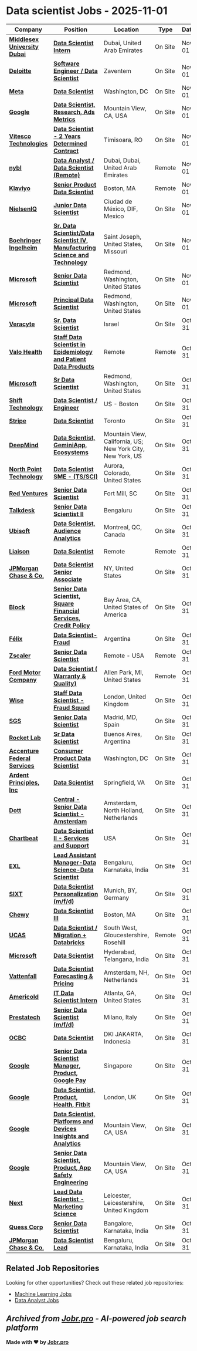# Data scientist Jobs - 2025-11-01

| Company | Position | Location | Type | Date |
| ------- | -------- | -------- | ---- | ------ |
| **[Middlesex University Dubai](https://www.mdx.ac.ae/)** | **[Data Scientist Intern](https://jobr.pro/job/31498138/data-scientist-intern?utm_source=github&utm_medium=repo&utm_campaign=github-data-science-jobs)** | Dubai, United Arab Emirates | On Site | Nov 01 |
| **[Deloitte](https://www.deloitte.com/)** | **[Software Engineer / Data Scientist](https://jobr.pro/job/31495045/software-engineer-data-scientist?utm_source=github&utm_medium=repo&utm_campaign=github-data-science-jobs)** | Zaventem | On Site | Nov 01 |
| **[Meta](https://www.meta.com/)** | **[Data Scientist](https://jobr.pro/job/31490127/data-scientist?utm_source=github&utm_medium=repo&utm_campaign=github-data-science-jobs)** | Washington, DC | On Site | Nov 01 |
| **[Google](https://www.google.com/)** | **[Data Scientist, Research, Ads Metrics](https://jobr.pro/job/31489566/data-scientist-research-ads-metrics?utm_source=github&utm_medium=repo&utm_campaign=github-data-science-jobs)** | Mountain View, CA, USA | On Site | Nov 01 |
| **[Vitesco Technologies](https://www.vitesco-technologies.com)** | **[Data Scientist - 2 Years Determined Contract](https://jobr.pro/job/31481046/data-scientist-2-years-determined-contract?utm_source=github&utm_medium=repo&utm_campaign=github-data-science-jobs)** | Timisoara, RO | On Site | Nov 01 |
| **[nybl](https://nybl.ai/)** | **[Data Analyst / Data Scientist (Remote)](https://jobr.pro/job/31501127/data-analyst-data-scientist-remote?utm_source=github&utm_medium=repo&utm_campaign=github-data-science-jobs)** | Dubai, Dubai, United Arab Emirates | Remote | Nov 01 |
| **[Klaviyo](https://www.klaviyo.com)** | **[Senior Product Data Scientist](https://jobr.pro/job/31465389/senior-product-data-scientist?utm_source=github&utm_medium=repo&utm_campaign=github-data-science-jobs)** | Boston, MA | Remote | Nov 01 |
| **[NielsenIQ](https://nielseniq.com)** | **[Junior Data Scientist](https://jobr.pro/job/31474123/junior-data-scientist?utm_source=github&utm_medium=repo&utm_campaign=github-data-science-jobs)** | Ciudad de México, DIF, Mexico | On Site | Nov 01 |
| **[Boehringer Ingelheim](https://www.boehringer-ingelheim.com)** | **[Sr. Data Scientist/Data Scientist IV, Manufacturing Science and Technology](https://jobr.pro/job/31463467/sr-data-scientistdata-scientist-iv-manufacturing-science-and-technology?utm_source=github&utm_medium=repo&utm_campaign=github-data-science-jobs)** | Saint Joseph, United States, Missouri | On Site | Nov 01 |
| **[Microsoft](https://www.microsoft.com/)** | **[Senior Data Scientist](https://jobr.pro/job/31490599/senior-data-scientist?utm_source=github&utm_medium=repo&utm_campaign=github-data-science-jobs)** | Redmond, Washington, United States | On Site | Nov 01 |
| **[Microsoft](https://www.microsoft.com/)** | **[Principal Data Scientist](https://jobr.pro/job/31490601/principal-data-scientist?utm_source=github&utm_medium=repo&utm_campaign=github-data-science-jobs)** | Redmond, Washington, United States | On Site | Nov 01 |
| **[Veracyte](https://www.veracyte.com/)** | **[Sr. Data Scientist](https://jobr.pro/job/31470704/sr-data-scientist?utm_source=github&utm_medium=repo&utm_campaign=github-data-science-jobs)** | Israel | On Site | Oct 31 |
| **[Valo Health](https://www.valohealth.com/)** | **[Staff Data Scientist in Epidemiology and Patient Data Products](https://jobr.pro/job/31463590/staff-data-scientist-in-epidemiology-and-patient-data-products?utm_source=github&utm_medium=repo&utm_campaign=github-data-science-jobs)** | Remote | Remote | Oct 31 |
| **[Microsoft](https://www.microsoft.com/)** | **[Sr Data Scientist](https://jobr.pro/job/31490870/sr-data-scientist?utm_source=github&utm_medium=repo&utm_campaign=github-data-science-jobs)** | Redmond, Washington, United States | On Site | Oct 31 |
| **[Shift Technology](https://www.shift-technology.com/)** | **[Data Scientist / Engineer](https://jobr.pro/job/31468258/data-scientist-engineer?utm_source=github&utm_medium=repo&utm_campaign=github-data-science-jobs)** | US - Boston | On Site | Oct 31 |
| **[Stripe](https://stripe.com/en-ch)** | **[Data Scientist](https://jobr.pro/job/31464201/data-scientist?utm_source=github&utm_medium=repo&utm_campaign=github-data-science-jobs)** | Toronto | On Site | Oct 31 |
| **[DeepMind](https://www.deepmind.com/)** | **[Data Scientist, GeminiApp, Ecosystems](https://jobr.pro/job/31465602/data-scientist-geminiapp-ecosystems?utm_source=github&utm_medium=repo&utm_campaign=github-data-science-jobs)** | Mountain View, California, US; New York City, New York, US | On Site | Oct 31 |
| **[North Point Technology](https://www.northpointtechnology.com/)** | **[Data Scientist SME - (TS/SCI)](https://jobr.pro/job/31460890/data-scientist-sme-tssci?utm_source=github&utm_medium=repo&utm_campaign=github-data-science-jobs)** | Aurora, Colorado, United States | On Site | Oct 31 |
| **[Red Ventures](https://www.redventures.com/)** | **[Senior Data Scientist](https://jobr.pro/job/31468600/senior-data-scientist?utm_source=github&utm_medium=repo&utm_campaign=github-data-science-jobs)** | Fort Mill, SC | On Site | Oct 31 |
| **[Talkdesk](https://www.talkdesk.com/)** | **[Senior Data Scientist II](https://jobr.pro/job/31462503/senior-data-scientist-ii?utm_source=github&utm_medium=repo&utm_campaign=github-data-science-jobs)** | Bengaluru | On Site | Oct 31 |
| **[Ubisoft](https://www.ubisoft.com/)** | **[Data Scientist, Audience Analytics](https://jobr.pro/job/31468363/data-scientist-audience-analytics?utm_source=github&utm_medium=repo&utm_campaign=github-data-science-jobs)** | Montreal, QC, Canada | On Site | Oct 31 |
| **[Liaison](https://www.liaisonedu.com/)** | **[Data Scientist](https://jobr.pro/job/31466227/data-scientist?utm_source=github&utm_medium=repo&utm_campaign=github-data-science-jobs)** | Remote | Remote | Oct 31 |
| **[JPMorgan Chase & Co.](https://www.jpmorganchase.com/)** | **[Data Scientist Senior Associate](https://jobr.pro/job/31498073/data-scientist-senior-associate?utm_source=github&utm_medium=repo&utm_campaign=github-data-science-jobs)** | NY, United States | On Site | Oct 31 |
| **[Block](https://block.xyz/)** | **[Senior Data Scientist, Square Financial Services, Credit Policy](https://jobr.pro/job/31473977/senior-data-scientist-square-financial-services-credit-policy?utm_source=github&utm_medium=repo&utm_campaign=github-data-science-jobs)** | Bay Area, CA, United States of America | On Site | Oct 31 |
| **[Félix](https://www.felixpago.com/)** | **[Data Scientist- Fraud](https://jobr.pro/job/31510148/data-scientist-fraud?utm_source=github&utm_medium=repo&utm_campaign=github-data-science-jobs)** | Argentina | On Site | Oct 31 |
| **[Zscaler](https://www.zscaler.com/careers)** | **[Senior Data Scientist](https://jobr.pro/job/31469230/senior-data-scientist?utm_source=github&utm_medium=repo&utm_campaign=github-data-science-jobs)** | Remote - USA | Remote | Oct 31 |
| **[Ford Motor Company](https://corporate.ford.com/)** | **[Data Scientist ( Warranty & Quality)](https://jobr.pro/job/31492946/data-scientist-warranty-quality?utm_source=github&utm_medium=repo&utm_campaign=github-data-science-jobs)** | Allen Park, MI, United States | Remote | Oct 31 |
| **[Wise](https://wise.com)** | **[Staff Data Scientist - Fraud Squad](https://jobr.pro/job/31476279/staff-data-scientist-fraud-squad?utm_source=github&utm_medium=repo&utm_campaign=github-data-science-jobs)** | London, United Kingdom | On Site | Oct 31 |
| **[SGS](https://sgs.com)** | **[Senior Data Scientist](https://jobr.pro/job/31453660/senior-data-scientist?utm_source=github&utm_medium=repo&utm_campaign=github-data-science-jobs)** | Madrid, MD, Spain | On Site | Oct 31 |
| **[Rocket Lab](https://www.rocketlab.ai/)** | **[Sr Data Scientist](https://jobr.pro/job/31472998/sr-data-scientist?utm_source=github&utm_medium=repo&utm_campaign=github-data-science-jobs)** | Buenos Aires, Argentina | On Site | Oct 31 |
| **[Accenture Federal Services](https://www.accenture.com/)** | **[Consumer Product Data Scientist](https://jobr.pro/job/31467938/consumer-product-data-scientist?utm_source=github&utm_medium=repo&utm_campaign=github-data-science-jobs)** | Washington, DC | On Site | Oct 31 |
| **[Ardent Principles, Inc](https://www.ardentprinciples.com)** | **[Data Scientist](https://jobr.pro/job/31477029/data-scientist?utm_source=github&utm_medium=repo&utm_campaign=github-data-science-jobs)** | Springfield, VA | On Site | Oct 31 |
| **[Dott](https://ridedott.com/)** | **[Central - Senior Data Scientist - Amsterdam](https://jobr.pro/job/31472273/central-senior-data-scientist-amsterdam?utm_source=github&utm_medium=repo&utm_campaign=github-data-science-jobs)** | Amsterdam, North Holland, Netherlands | On Site | Oct 31 |
| **[Chartbeat](https://chartbeat.com/)** | **[Data Scientist II - Services and Support](https://jobr.pro/job/31463387/data-scientist-ii-services-and-support?utm_source=github&utm_medium=repo&utm_campaign=github-data-science-jobs)** | USA | On Site | Oct 31 |
| **[EXL](https://www.exlservice.com/)** | **[Lead Assistant Manager-Data Science-Data Scientist](https://jobr.pro/job/31488567/lead-assistant-manager-data-science-data-scientist?utm_source=github&utm_medium=repo&utm_campaign=github-data-science-jobs)** | Bengaluru, Karnataka, India | On Site | Oct 31 |
| **[SIXT](https://www.sixt.com)** | **[Data Scientist Personalization (m/f/d)](https://jobr.pro/job/31453664/data-scientist-personalization-mfd?utm_source=github&utm_medium=repo&utm_campaign=github-data-science-jobs)** | Munich, BY, Germany | On Site | Oct 31 |
| **[Chewy](https://www.chewy.com/)** | **[Data Scientist III](https://jobr.pro/job/31465760/data-scientist-iii?utm_source=github&utm_medium=repo&utm_campaign=github-data-science-jobs)** | Boston, MA | On Site | Oct 31 |
| **[UCAS](https://www.ucas.com/)** | **[Data Scientist / Migration + Databricks](https://jobr.pro/job/31446970/data-scientist-migration-databricks?utm_source=github&utm_medium=repo&utm_campaign=github-data-science-jobs)** | South West, Gloucestershire, Rosehill | Remote | Oct 31 |
| **[Microsoft](https://www.microsoft.com/)** | **[Data Scientist](https://jobr.pro/job/31491333/data-scientist?utm_source=github&utm_medium=repo&utm_campaign=github-data-science-jobs)** | Hyderabad, Telangana, India | On Site | Oct 31 |
| **[Vattenfall](https://group.vattenfall.com)** | **[Data Scientist Forecasting & Pricing](https://jobr.pro/job/31417146/data-scientist-forecasting-pricing?utm_source=github&utm_medium=repo&utm_campaign=github-data-science-jobs)** | Amsterdam, NH, Netherlands | On Site | Oct 31 |
| **[Americold](https://www.americold.com/)** | **[IT Data Scientist Intern](https://jobr.pro/job/31420686/it-data-scientist-intern?utm_source=github&utm_medium=repo&utm_campaign=github-data-science-jobs)** | Atlanta, GA, United States | On Site | Oct 31 |
| **[Prestatech](https://www.prestatech.com)** | **[Senior Data Scientist (m/f/d)](https://jobr.pro/job/31482115/senior-data-scientist-mfd?utm_source=github&utm_medium=repo&utm_campaign=github-data-science-jobs)** | Milano, Italy | On Site | Oct 31 |
| **[OCBC](https://www.ocbc.com/)** | **[Data Scientist](https://jobr.pro/job/31418096/data-scientist?utm_source=github&utm_medium=repo&utm_campaign=github-data-science-jobs)** | DKI JAKARTA, Indonesia | On Site | Oct 31 |
| **[Google](https://www.google.com/)** | **[Senior Data Scientist Manager, Product, Google Pay](https://jobr.pro/job/31411216/senior-data-scientist-manager-product-google-pay?utm_source=github&utm_medium=repo&utm_campaign=github-data-science-jobs)** | Singapore | On Site | Oct 31 |
| **[Google](https://www.google.com/)** | **[Data Scientist, Product, Health, Fitbit](https://jobr.pro/job/31411180/data-scientist-product-health-fitbit?utm_source=github&utm_medium=repo&utm_campaign=github-data-science-jobs)** | London, UK | On Site | Oct 31 |
| **[Google](https://www.google.com/)** | **[Data Scientist, Platforms and Devices Insights and Analytics](https://jobr.pro/job/31411130/data-scientist-platforms-and-devices-insights-and-analytics?utm_source=github&utm_medium=repo&utm_campaign=github-data-science-jobs)** | Mountain View, CA, USA | On Site | Oct 31 |
| **[Google](https://www.google.com/)** | **[Senior Data Scientist, Product, App Safety Engineering](https://jobr.pro/job/31411074/senior-data-scientist-product-app-safety-engineering?utm_source=github&utm_medium=repo&utm_campaign=github-data-science-jobs)** | Mountain View, CA, USA | On Site | Oct 31 |
| **[Next](https://www.next.co.uk/)** | **[Lead Data Scientist - Marketing Science](https://jobr.pro/job/31419560/lead-data-scientist-marketing-science?utm_source=github&utm_medium=repo&utm_campaign=github-data-science-jobs)** | Leicester, Leicestershire, United Kingdom | On Site | Oct 31 |
| **[Quess Corp](https://www.quesscorp.com/)** | **[Senior Data Scientist](https://jobr.pro/job/31418366/senior-data-scientist?utm_source=github&utm_medium=repo&utm_campaign=github-data-science-jobs)** | Bangalore, Karnataka, India | On Site | Oct 31 |
| **[JPMorgan Chase & Co.](https://www.jpmorganchase.com/)** | **[Data Scientist Lead](https://jobr.pro/job/31411437/data-scientist-lead?utm_source=github&utm_medium=repo&utm_campaign=github-data-science-jobs)** | Bengaluru, Karnataka, India | On Site | Oct 31 |

## Related Job Repositories

Looking for other opportunities? Check out these related job repositories:

- [Machine Learning Jobs](https://github.com/jobs-jobr-pro/Machine-Learning-Jobs)
- [Data Analyst Jobs](https://github.com/jobs-jobr-pro/Data-Analyst-Jobs)



*Archived from [Jobr.pro](https://jobr.pro?utm_source=github&utm_medium=repo&utm_campaign=github-data-science-jobs) - AI-powered job search platform*
---

**Made with ❤️ by [Jobr.pro](https://jobr.pro?utm_source=github&utm_medium=repo&utm_campaign=github-data-science-jobs)**